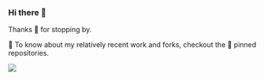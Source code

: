 ### Hi there 👋

Thanks 🙏 for stopping by.

🔭 To know about my relatively recent work and forks, checkout the 📌 pinned repositories.

<img src="https://github-readme-stats.vercel.app/api?username=arvindcheenu&count_private=true&show_icons=true&include_all_commits=true&hide=stars"/>
<!--
**arvindcheenu/arvindcheenu** is a ✨ _special_ ✨ repository because its `README.md` (this file) appears on your GitHub profile.

Here are some ideas to get you started:

- 🔭 I’m currently working on ...
- 🌱 I’m currently learning ...
- 👯 I’m looking to collaborate on ...
- 🤔 I’m looking for help with ...
- 💬 Ask me about ...
- 📫 How to reach me: ...
- 😄 Pronouns: ...
- ⚡ Fun fact: ...
-->
